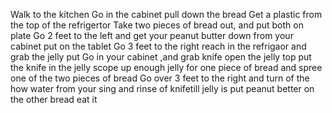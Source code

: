 Walk to the kitchen 
Go in the cabinet pull down the bread
Get a plastic from the top of the refrigertor 
Take two pieces of bread out, and put both on plate 
Go 2 feet to the left and get your peanut butter down from your cabinet put on the tablet
Go 3 feet to the right reach in the refrigaor and grab the jelly put 
Go in your cabinet ,and grab knife 
open the jelly top put the knife in the jelly scope up enough jelly for one piece of bread and spree one of the two pieces of bread
Go over 3 feet to the right and turn of the how water from your sing and rinse of knifetill jelly is 
put peanut better on the other bread 
eat it 
